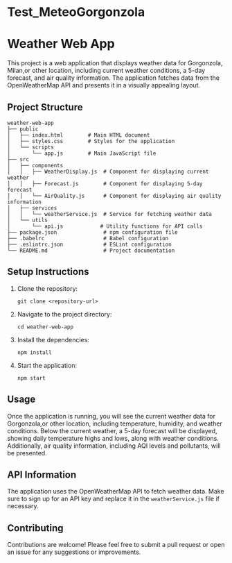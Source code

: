 # Test_MeteoGorgonzola
# Weather Web App

This project is a web application that displays weather data for Gorgonzola, Milan,or other location, including current weather conditions, a 5-day forecast, and air quality information. The application fetches data from the OpenWeatherMap API and presents it in a visually appealing layout.

## Project Structure

```
weather-web-app
├── public
│   ├── index.html        # Main HTML document
│   ├── styles.css        # Styles for the application
│   └── scripts
│       └── app.js        # Main JavaScript file
├── src
│   ├── components
│   │   ├── WeatherDisplay.js  # Component for displaying current weather
│   │   ├── Forecast.js        # Component for displaying 5-day forecast
│   │   └── AirQuality.js      # Component for displaying air quality information
│   ├── services
│   │   └── weatherService.js  # Service for fetching weather data
│   └── utils
│       └── api.js            # Utility functions for API calls
├── package.json               # npm configuration file
├── .babelrc                   # Babel configuration
├── .eslintrc.json             # ESLint configuration
└── README.md                  # Project documentation
```

## Setup Instructions

1. Clone the repository:
   ```
   git clone <repository-url>
   ```

2. Navigate to the project directory:
   ```
   cd weather-web-app
   ```

3. Install the dependencies:
   ```
   npm install
   ```

4. Start the application:
   ```
   npm start
   ```

## Usage

Once the application is running, you will see the current weather data for Gorgonzola,or other location, including temperature, humidity, and weather conditions. Below the current weather, a 5-day forecast will be displayed, showing daily temperature highs and lows, along with weather conditions. Additionally, air quality information, including AQI levels and pollutants, will be presented.

## API Information

The application uses the OpenWeatherMap API to fetch weather data. Make sure to sign up for an API key and replace it in the `weatherService.js` file if necessary.

## Contributing

Contributions are welcome! Please feel free to submit a pull request or open an issue for any suggestions or improvements.

